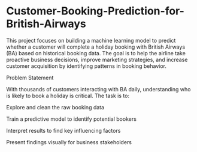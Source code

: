 # Customer-Booking-Prediction-for-British-Airways
This project focuses on building a machine learning model to predict whether a customer will complete a holiday booking with British Airways (BA) based on historical booking data. The goal is to help the airline take proactive business decisions, improve marketing strategies, and increase customer acquisition by identifying patterns in booking behavior.

Problem Statement

With thousands of customers interacting with BA daily, understanding who is likely to book a holiday is critical. The task is to:

Explore and clean the raw booking data

Train a predictive model to identify potential bookers

Interpret results to find key influencing factors

Present findings visually for business stakeholders
